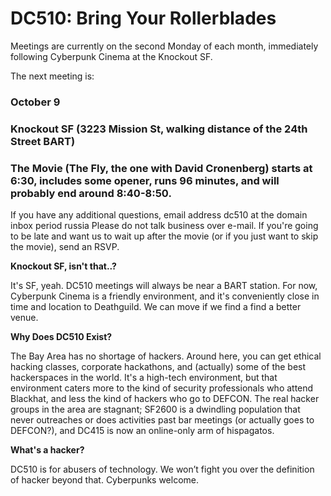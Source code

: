 # DC510: Bring Your Rollerblades
Meetings are currently on the second Monday of each month, immediately following Cyberpunk Cinema at the Knockout SF.


The next meeting is:


### October 9
### Knockout SF (3223 Mission St, walking distance of the 24th Street BART)
### The Movie (The Fly, the one with David Cronenberg) starts at 6:30, includes some opener, runs 96 minutes, and will probably end around 8:40-8:50.


If you have any additional questions, email
address dc510 at the domain inbox period russia
Please do not talk business over e-mail. If you're going to be late and want us to wait up after the movie (or if you just want to skip the movie), send an RSVP.


**Knockout SF, isn't that..?**

It's SF, yeah. DC510 meetings will always be near a BART station. For now, Cyberpunk Cinema is a friendly environment, and it's conveniently close in time and location to Deathguild. We can move if we find a find a better venue.


**Why Does DC510 Exist?**

The Bay Area has no shortage of hackers. Around here, you can get ethical hacking classes, corporate hackathons, and (actually) some of the best hackerspaces in the world. It's a high-tech environment, but that environment caters more to the kind of security professionals who attend Blackhat, and less the kind of hackers who go to DEFCON. The real hacker groups in the area are stagnant; SF2600 is a dwindling population that never outreaches or does activities past bar meetings (or actually goes to DEFCON?), and DC415 is now an online-only arm of hispagatos.


**What's a hacker?**

DC510 is for abusers of technology. We won’t fight you over the definition of hacker beyond that. Cyberpunks welcome.
